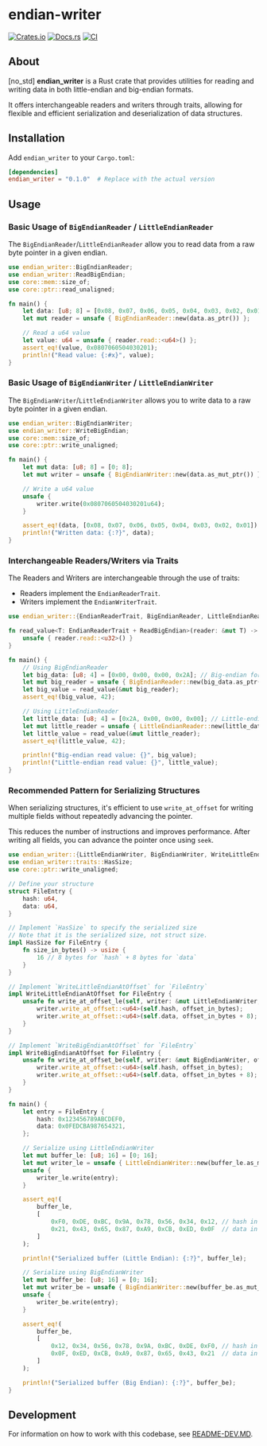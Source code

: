 # endian-writer

[![Crates.io](https://img.shields.io/crates/v/endian-writer.svg)](https://crates.io/crates/endian-writer)
[![Docs.rs](https://docs.rs/endian-writer/badge.svg)](https://docs.rs/endian-writer)
[![CI](https://github.com/Sewer56/endian-writer/actions/workflows/rust.yml/badge.svg)](https://github.com/Sewer56/endian-writer/actions)

## About

[no_std] **endian_writer** is a Rust crate that provides utilities for reading and writing data in both 
little-endian and big-endian formats.

It offers interchangeable readers and writers through traits, allowing for flexible and efficient 
serialization and deserialization of data structures.

## Installation

Add `endian_writer` to your `Cargo.toml`:

```toml
[dependencies]
endian_writer = "0.1.0"  # Replace with the actual version
```

## Usage

### Basic Usage of `BigEndianReader` / `LittleEndianReader`

The `BigEndianReader`/`LittleEndianReader` allow you to read data from a raw byte pointer in 
a given endian.

```rust
use endian_writer::BigEndianReader;
use endian_writer::ReadBigEndian;
use core::mem::size_of;
use core::ptr::read_unaligned;

fn main() {
    let data: [u8; 8] = [0x08, 0x07, 0x06, 0x05, 0x04, 0x03, 0x02, 0x01]; // Big-endian for 0x0807060504030201u64
    let mut reader = unsafe { BigEndianReader::new(data.as_ptr()) };

    // Read a u64 value
    let value: u64 = unsafe { reader.read::<u64>() };
    assert_eq!(value, 0x0807060504030201);
    println!("Read value: {:#x}", value);
}
```

### Basic Usage of `BigEndianWriter` / `LittleEndianWriter`

The `BigEndianWriter`/`LittleEndianWriter` allows you to write data to a raw byte pointer in
a given endian.

```rust
use endian_writer::BigEndianWriter;
use endian_writer::WriteBigEndian;
use core::mem::size_of;
use core::ptr::write_unaligned;

fn main() {
    let mut data: [u8; 8] = [0; 8];
    let mut writer = unsafe { BigEndianWriter::new(data.as_mut_ptr()) };

    // Write a u64 value
    unsafe {
        writer.write(0x0807060504030201u64);
    }

    assert_eq!(data, [0x08, 0x07, 0x06, 0x05, 0x04, 0x03, 0x02, 0x01]);
    println!("Written data: {:?}", data);
}
```

### Interchangeable Readers/Writers via Traits

The Readers and Writers are interchangeable through the use of traits:

- Readers implement the `EndianReaderTrait`.
- Writers implement the `EndianWriterTrait`.

```rust
use endian_writer::{EndianReaderTrait, BigEndianReader, LittleEndianReader, ReadBigEndian, ReadLittleEndian};

fn read_value<T: EndianReaderTrait + ReadBigEndian>(reader: &mut T) -> u32 {
    unsafe { reader.read::<u32>() }
}

fn main() {
    // Using BigEndianReader
    let big_data: [u8; 4] = [0x00, 0x00, 0x00, 0x2A]; // Big-endian for 42u32
    let mut big_reader = unsafe { BigEndianReader::new(big_data.as_ptr()) };
    let big_value = read_value(&mut big_reader);
    assert_eq!(big_value, 42);

    // Using LittleEndianReader
    let little_data: [u8; 4] = [0x2A, 0x00, 0x00, 0x00]; // Little-endian for 42u32
    let mut little_reader = unsafe { LittleEndianReader::new(little_data.as_ptr()) };
    let little_value = read_value(&mut little_reader);
    assert_eq!(little_value, 42);

    println!("Big-endian read value: {}", big_value);
    println!("Little-endian read value: {}", little_value);
}
```

### Recommended Pattern for Serializing Structures

When serializing structures, it's efficient to use `write_at_offset` for writing multiple fields 
without repeatedly advancing the pointer.

This reduces the number of instructions and improves performance.
After writing all fields, you can advance the pointer once using `seek`.

```rust
use endian_writer::{LittleEndianWriter, BigEndianWriter, WriteLittleEndian, WriteBigEndian};
use endian_writer::traits::HasSize;
use core::ptr::write_unaligned;

// Define your structure
struct FileEntry {
    hash: u64,
    data: u64,
}

// Implement `HasSize` to specify the serialized size
// Note that it is the serialized size, not struct size.
impl HasSize for FileEntry {
    fn size_in_bytes() -> usize {
        16 // 8 bytes for `hash` + 8 bytes for `data`
    }
}

// Implement `WriteLittleEndianAtOffset` for `FileEntry`
impl WriteLittleEndianAtOffset for FileEntry {
    unsafe fn write_at_offset_le(self, writer: &mut LittleEndianWriter, offset_in_bytes: isize) {
        writer.write_at_offset::<u64>(self.hash, offset_in_bytes);
        writer.write_at_offset::<u64>(self.data, offset_in_bytes + 8);
    }
}

// Implement `WriteBigEndianAtOffset` for `FileEntry`
impl WriteBigEndianAtOffset for FileEntry {
    unsafe fn write_at_offset_be(self, writer: &mut BigEndianWriter, offset_in_bytes: isize) {
        writer.write_at_offset::<u64>(self.hash, offset_in_bytes);
        writer.write_at_offset::<u64>(self.data, offset_in_bytes + 8);
    }
}

fn main() {
    let entry = FileEntry {
        hash: 0x123456789ABCDEF0,
        data: 0x0FEDCBA987654321,
    };

    // Serialize using LittleEndianWriter
    let mut buffer_le: [u8; 16] = [0; 16];
    let mut writer_le = unsafe { LittleEndianWriter::new(buffer_le.as_mut_ptr()) };
    unsafe {
        writer_le.write(entry);
    }

    assert_eq!(
        buffer_le,
        [
            0xF0, 0xDE, 0xBC, 0x9A, 0x78, 0x56, 0x34, 0x12, // hash in little-endian
            0x21, 0x43, 0x65, 0x87, 0xA9, 0xCB, 0xED, 0x0F  // data in little-endian
        ]
    );

    println!("Serialized buffer (Little Endian): {:?}", buffer_le);

    // Serialize using BigEndianWriter
    let mut buffer_be: [u8; 16] = [0; 16];
    let mut writer_be = unsafe { BigEndianWriter::new(buffer_be.as_mut_ptr()) };
    unsafe {
        writer_be.write(entry);
    }

    assert_eq!(
        buffer_be,
        [
            0x12, 0x34, 0x56, 0x78, 0x9A, 0xBC, 0xDE, 0xF0, // hash in big-endian
            0x0F, 0xED, 0xCB, 0xA9, 0x87, 0x65, 0x43, 0x21  // data in big-endian
        ]
    );

    println!("Serialized buffer (Big Endian): {:?}", buffer_be);
}
```

## Development

For information on how to work with this codebase, see [README-DEV.MD](README-DEV.MD).